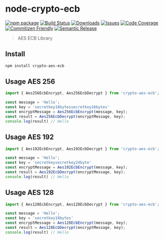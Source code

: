 # node-crypto-ecb

[![npm package][npm-img]][npm-url]
[![Build Status][build-img]][build-url]
[![Downloads][downloads-img]][downloads-url]
[![Issues][issues-img]][issues-url]
[![Code Coverage][codecov-img]][codecov-url]
[![Commitizen Friendly][commitizen-img]][commitizen-url]
[![Semantic Release][semantic-release-img]][semantic-release-url]

> AES ECB Library

## Install

```bash
npm install crypto-aes-ecb
```

## Usage AES 256

```ts
import { Aes256EcbEncrypt, Aes256EcbDecrypt } from 'crypto-aes-ecb';

const message = 'Hello';
const key = 'secretkey16bytessecretkey16bytes'
const encryptMessage = Aes256EcbEncrypt(message, key);
const result = Aes256EcbDecrypt(encryptMessage, key);
console.log(result) // Hello
```

## Usage AES 192

```ts
import { Aes192EcbEncrypt, Aes192EcbDecrypt } from 'crypto-aes-ecb';

const message = 'Hello';
const key = 'secretkeysecretkey24byte'
const encryptMessage = Aes192EcbEncrypt(message, key);
const result = Aes192EcbDecrypt(encryptMessage, key);
console.log(result) // Hello
```

## Usage AES 128

```ts
import { Aes128EcbEncrypt, Aes128EcbDecrypt } from 'crypto-aes-ecb';

const message = 'Hello';
const key = 'secretkey16bytes'
const encryptMessage = Aes128EcbEncrypt(message, key);
const result = Aes128EcbDecrypt(encryptMessage, key);
console.log(result) // Hello
```

[build-img]:https://github.com/clarencetw/node-crypto-ecb/actions/workflows/release.yml/badge.svg
[build-url]:https://github.com/clarencetw/node-crypto-ecb/actions/workflows/release.yml
[downloads-img]:https://img.shields.io/npm/dt/crypto-aes-ecb
[downloads-url]:https://www.npmtrends.com/crypto-aes-ecb
[npm-img]:https://img.shields.io/npm/v/crypto-aes-ecb
[npm-url]:https://www.npmjs.com/package/crypto-aes-ecb
[issues-img]:https://img.shields.io/github/issues/clarencetw/node-crypto-ecb
[issues-url]:https://github.com/clarencetw/node-crypto-ecb/issues
[codecov-img]:https://codecov.io/gh/clarencetw/node-crypto-ecb/branch/main/graph/badge.svg
[codecov-url]:https://codecov.io/gh/clarencetw/node-crypto-ecb
[semantic-release-img]:https://img.shields.io/badge/%20%20%F0%9F%93%A6%F0%9F%9A%80-semantic--release-e10079.svg
[semantic-release-url]:https://github.com/semantic-release/semantic-release
[commitizen-img]:https://img.shields.io/badge/commitizen-friendly-brightgreen.svg
[commitizen-url]:http://commitizen.github.io/cz-cli/
